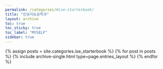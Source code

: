 ```yaml
---
permalink: /categories/#ise-starterbook/
title: "인공지능공학과"
layout: archive
toc: true
toc_sticky: true
toc_label: "MYSELF"
sidebar: true
---
```



{% assign posts = site.categories.ise_starterbook %}
{% for post in posts %} {% include archive-single.html type=page.entries_layout %} {% endfor %}